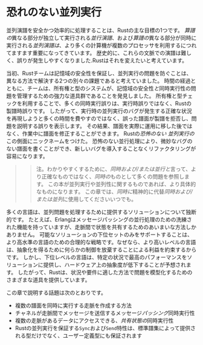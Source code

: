 # 恐れのない並列実行

並列演譜を安全かつ効率的に処理することは、Rustの主な目標の1つです。
*算譜の*異なる部分が独立して実行される*並行演譜*、および*算譜の*異なる部分が同時に実行される*並列演譜は*、より多くの計算機が複数のプロセッサを利用するにつれてますます重要になってきています。
歴史的に、これらの文脈での演譜は難しく、誤りが発生しやすくなりました.Rustはそれを変えたいと考えています。

当初、Rustチームは記憶域の安全性を保証し、並列実行の問題を防ぐことは、異なる方法で解決する2つの別々の課題であると考えていました。
時間の経過とともに、チームは、所有権と型のシステムが、記憶域の安全性*と*同時実行性の問題を管理するための強力な道具群であることを発見しました。
所有権と型チェックを利用することで、多くの同時実行誤りは、実行時誤りではなく、Rustの製譜時誤りです。
したがって、実行時の並列実行のバグが発生する正確な状況を再現しようと多くの時間を費やすのではなく、誤った譜面が製譜を拒否し、問題を説明する誤りを表示します。
その結果、譜面を実際に運用に移した後ではなく、作業中に譜面を修正することができます。
Rustの*恐怖のない* *並列実行の*この側面にニックネームをつけた。
恐怖のない並行処理により、微妙なバグのない譜面を書くことができ、新しいバグを導入することなくリファクタリングが容易になります。

> > 注。わかりやすくするために、*同時および/または並行と*言って、より正確なものではなく、*同時の*ものとして多くの問題を参照します。
> > この本が並列実行や並列性に関するものであれば、より具体的なものになります。
> > この章では、*同時に*精神的に代替*同時および/または並列*に使用してくださいいつでも。

多くの言語は、並列問題を処理するために提供するソリューションについて独断的です。
たとえば、Erlangはメッセージパッシングの並行処理のための洗練された機能を持っていますが、走脈間で状態を共有するためのあいまいな方法しかありません。
可能なソリューションの下位セットのみをサポートすることは、より高水準の言語のための合理的な戦略です。なぜなら、より高いレベルの言語は、抽象化を得るために何らかの制御を放棄することによる利益を約束するからです。
しかし、下位レベルの言語は、特定の状況で最高のパフォーマンスをソリューションに提供し、ハードウェア上の抽象度が低下することが予想されます。
したがって、Rustは、状況や要件に適した方法で問題を模型化するためのさまざまな道具を提供しています。

この章で説明する話題は次のとおりです。

* 複数の譜面を同時に実行する走脈を作成する方法
* チャネルが走脈間でメッセージを送信するメッセージ*パッシング*同時実行性
* 複数の走脈があるデータにアクセスできる、*共有状態の*同時実行性
* Rustの並列実行を保証する`Sync`および`Send`特性は、標準譜集によって提供される型だけでなく、ユーザー定義型にも保証されます
